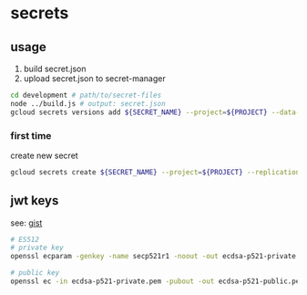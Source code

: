 # secrets

## usage

1. build secret.json
2. upload secret.json to secret-manager

```bash
cd development # path/to/secret-files
node ../build.js # output: secret.json
gcloud secrets versions add ${SECRET_NAME} --project=${PROJECT} --data-file=secret.json
```

### first time

create new secret

```bash
gcloud secrets create ${SECRET_NAME} --project=${PROJECT} --replication-policy=automatic --data-file=secret.json
```

## jwt keys

see: [gist](https://gist.github.com/maxogden/62b7119909a93204c747633308a4d769)

```bash
# ES512
# private key
openssl ecparam -genkey -name secp521r1 -noout -out ecdsa-p521-private.pem

# public key
openssl ec -in ecdsa-p521-private.pem -pubout -out ecdsa-p521-public.pem
```
